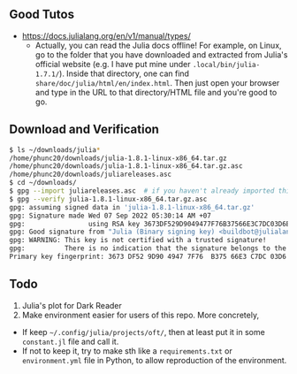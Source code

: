 ## Good Tutos
- <https://docs.julialang.org/en/v1/manual/types/>
  - Actually, you can read the Julia docs offline! For example, on Linux, go to
    the folder that you have downloaded and extracted from Julia's official website
    (e.g. I have put mine under `.local/bin/julia-1.7.1/`). Inside that directory,
    one can find `share/doc/julia/html/en/index.html`. Then just open your browser
    and type in the URL to that directory/HTML file and you're good to go.


## Download and Verification
```bash
$ ls ~/downloads/julia*
/home/phunc20/downloads/julia-1.8.1-linux-x86_64.tar.gz
/home/phunc20/downloads/julia-1.8.1-linux-x86_64.tar.gz.asc
/home/phunc20/downloads/juliareleases.asc
$ cd ~/downloads/
$ gpg --import juliareleases.asc  # if you haven't already imported this
$ gpg --verify julia-1.8.1-linux-x86_64.tar.gz.asc
gpg: assuming signed data in 'julia-1.8.1-linux-x86_64.tar.gz'
gpg: Signature made Wed 07 Sep 2022 05:30:14 AM +07
gpg:                using RSA key 3673DF529D9049477F76B37566E3C7DC03D6E495
gpg: Good signature from "Julia (Binary signing key) <buildbot@julialang.org>" [unknown]
gpg: WARNING: This key is not certified with a trusted signature!
gpg:          There is no indication that the signature belongs to the owner.
Primary key fingerprint: 3673 DF52 9D90 4947 7F76  B375 66E3 C7DC 03D6 E495
```


## Todo
01. Julia's plot for Dark Reader
02. Make environment easier for users of this repo. More concretely,
  - If keep `~/.config/julia/projects/oft/`, then at least put it in some `constant.jl` file and call it.
  - If not to keep it, try to make sth like a `requirements.txt` or `environment.yml` file in Python, to allow reproduction of the environment.
